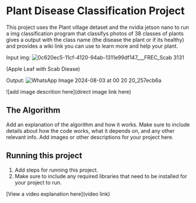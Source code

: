 # Plant Disease Classification Project

This project uses the Plant village detaset and the nvidia jetson nano to run a img classification program that classifys photos of 38 classes of plants gives a output with the class name (the disease the plant or if its healthy) and provides a wiki link you can use to learn more and help your plant.

Input img:
![0c620ec5-11cf-4120-94ab-1311e99df147___FREC_Scab 3131](https://github.com/user-attachments/assets/2546e04e-9033-4075-9ba5-be72e0d5d71d)

(Apple Leaf with Scab Diease)

Output:
![WhatsApp Image 2024-08-03 at 00 20 20_257ecb6a](https://github.com/user-attachments/assets/b83220a7-6c2b-4875-83ed-7a468df7eaa7)



![add image descrition here](direct image link here)

## The Algorithm

Add an explanation of the algorithm and how it works. Make sure to include details about how the code works, what it depends on, and any other relevant info. Add images or other descriptions for your project here. 

## Running this project

1. Add steps for running this project.
2. Make sure to include any required libraries that need to be installed for your project to run.

[View a video explanation here](video link)
